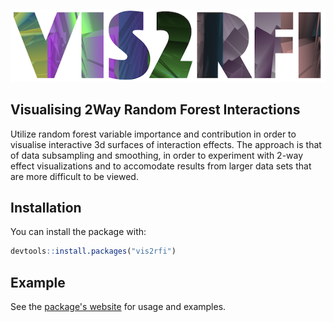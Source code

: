 
<!-- README.md is generated from README.Rmd. Please edit that file -->
 

<img src="man/figures/logo_vis2rfi_last.png" style="border-style: none;"/>

Visualising 2Way Random Forest Interactions
-------------------------------------------

Utilize random forest variable importance and contribution in order to visualise interactive 3d surfaces of interaction effects. The approach is that of data subsampling and smoothing, in order to experiment with 2-way effect visualizations and to accomodate results from larger data sets that are more difficult to be viewed.

Installation
------------

You can install the package with:

``` r
devtools::install.packages("vis2rfi")
```

Example
-------

See the [package's website](https://arikoi.github.io/vis2rfi/) for usage and examples.
